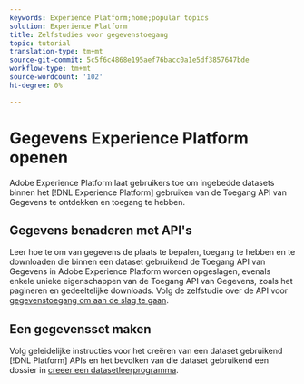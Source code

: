 ```yaml
---
keywords: Experience Platform;home;popular topics
solution: Experience Platform
title: Zelfstudies voor gegevenstoegang
topic: tutorial
translation-type: tm+mt
source-git-commit: 5c5f6c4868e195aef76bacc0a1e5df3857647bde
workflow-type: tm+mt
source-wordcount: '102'
ht-degree: 0%

---
```



# Gegevens Experience Platform openen

Adobe Experience Platform laat gebruikers toe om ingebedde datasets binnen het [!DNL Experience Platform] gebruiken van de Toegang API van Gegevens te ontdekken en toegang te hebben.

## Gegevens benaderen met API&#39;s

Leer hoe te om van gegevens de plaats te bepalen, toegang te hebben en te downloaden die binnen een dataset gebruikend de Toegang API van Gegevens in Adobe Experience Platform worden opgeslagen, evenals enkele unieke eigenschappen van de Toegang API van Gegevens, zoals het pagineren en gedeeltelijke downloads. Volg de zelfstudie over de API voor [gegevenstoegang om aan de slag te gaan](../data-access/tutorials/dataset-data.md).

## Een gegevensset maken

Volg geleidelijke instructies voor het creëren van een dataset gebruikend [!DNL Platform] APIs en het bevolken van die dataset gebruikend een dossier in [creeer een datasetleerprogramma](../catalog/datasets/create.md).